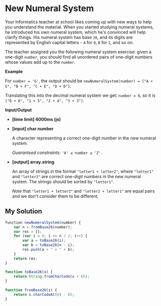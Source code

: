 # New Numeral System
﻿Your Informatics teacher at school likes coming up with new ways to help you understand the material. When you started studying numeral systems, he introduced his own numeral system, which he's convinced will help clarify things. His numeral system has base `26`, and its digits are represented by English capital letters - `A` for `0`, `B` for `1`, and so on.

The teacher assigned you the following numeral system exercise: given a one-digit `number`, you should find all unordered pairs of one-digit numbers whose values add up to the `number`.

**Example**

For `number = 'G'`, the output should be
`newNumeralSystem(number) = ["A + G", "B + F", "C + E", "D + D"]`.

Translating this into the decimal numeral system we get: `number = 6`, so it is `["0 + 6", "1 + 5", "2 + 4", "3 + 3"]`.

**Input/Output**

*   **[time limit] 4000ms (js)**

*   **[input] char number**

    A character representing a correct one-digit number in the new numeral system.

    _Guaranteed constraints:_
    `'A' ≤ number ≤ 'Z'`.

*   **[output] array.string**

    An array of strings in the format `"letter1 + letter2"`, where `"letter1"` and `"letter2"` are correct one-digit numbers in the new numeral system. The strings should be sorted by `"letter1"`.

    _Note_ that `"letter1 + letter2"` and `"letter2 + letter1"` are equal pairs and we don't consider them to be different.


## My Solution
```javascript
﻿function newNumeralSystem(number) {
    var n = fromBase26(number);
    var res = [];
    for (var i = 0; i <= n / 2; i++) {
        var a = toBase26(i);
        var b = toBase26(n - i);
        res.push(a + " + " + b);
    }
    return res;
}
​
function toBase26(x) {
    return String.fromCharCode(x + 65);
}
​
function fromBase26(s) {
    return s.charCodeAt(0) - 65;
}
```
